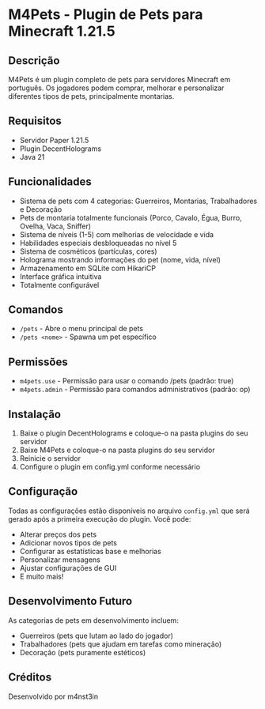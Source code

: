 # M4Pets - Plugin de Pets para Minecraft 1.21.5

## Descrição
M4Pets é um plugin completo de pets para servidores Minecraft em português. Os jogadores podem comprar, melhorar e personalizar diferentes tipos de pets, principalmente montarias.

## Requisitos
- Servidor Paper 1.21.5
- Plugin DecentHolograms
- Java 21

## Funcionalidades
- Sistema de pets com 4 categorias: Guerreiros, Montarias, Trabalhadores e Decoração
- Pets de montaria totalmente funcionais (Porco, Cavalo, Égua, Burro, Ovelha, Vaca, Sniffer)
- Sistema de níveis (1-5) com melhorias de velocidade e vida
- Habilidades especiais desbloqueadas no nível 5
- Sistema de cosméticos (partículas, cores)
- Holograma mostrando informações do pet (nome, vida, nível)
- Armazenamento em SQLite com HikariCP
- Interface gráfica intuitiva
- Totalmente configurável

## Comandos
- `/pets` - Abre o menu principal de pets
- `/pets <nome>` - Spawna um pet específico

## Permissões
- `m4pets.use` - Permissão para usar o comando /pets (padrão: true)
- `m4pets.admin` - Permissão para comandos administrativos (padrão: op)

## Instalação
1. Baixe o plugin DecentHolograms e coloque-o na pasta plugins do seu servidor
2. Baixe M4Pets e coloque-o na pasta plugins do seu servidor
3. Reinicie o servidor
4. Configure o plugin em config.yml conforme necessário

## Configuração
Todas as configurações estão disponíveis no arquivo `config.yml` que será gerado após a primeira execução do plugin. Você pode:
- Alterar preços dos pets
- Adicionar novos tipos de pets
- Configurar as estatísticas base e melhorias
- Personalizar mensagens
- Ajustar configurações de GUI
- E muito mais!

## Desenvolvimento Futuro
As categorias de pets em desenvolvimento incluem:
- Guerreiros (pets que lutam ao lado do jogador)
- Trabalhadores (pets que ajudam em tarefas como mineração)
- Decoração (pets puramente estéticos)

## Créditos
Desenvolvido por m4nst3in